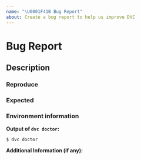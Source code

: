 ```yaml
---
name: "\U0001F41B Bug Report"
about: Create a bug report to help us improve DVC
---
```


# Bug Report

<!--
## Issue name

Issue names must follow the pattern `command: description` where the command is the dvc command that you are trying to run. The description should describe the consequence of the bug. 

Example: `repro: doesn't detect input changes`
-->

## Description

<!--
A clear and concise description of what the bug is.
-->

### Reproduce

<!--
Step list of how to reproduce the bug
-->

<!--
Example:

1. dvc init
2. Copy dataset.zip to the directory
3. dvc add dataset.zip
4. dvc run -d dataset.zip -o model ./train.sh
5. modify dataset.zip
6. dvc repro
-->

### Expected

<!--
A clear and concise description of what you expect to happen.
-->

### Environment information

<!--
This is required to ensure that we can reproduce the bug.
-->

**Output of `dvc doctor`:**

```console
$ dvc doctor
```

**Additional Information (if any):**

<!--
If applicable, please also provide a `--verbose` output of the command, eg: `dvc add --verbose`.
-->
